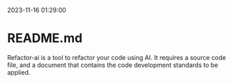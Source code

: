 2023-11-16 01:29:00

# README.md

Refactor-ai is a tool to refactor your code using AI. It requires a source code file, and a document that contains the code development standards to be applied.
